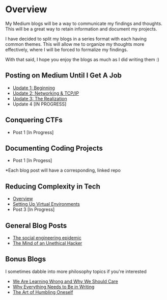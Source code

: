 # Overview

My Medium blogs will be a way to communicate my findings and thoughts. This will be a great way to retain information and document my projects. 

I have decided to split my blogs in a series format with each having common themes. This will allow me to organize my thoughts more effectively, where I will be forced to formalize my findings.

With that said, I hope you enjoy the blogs as much as I did writing them :)
  
## Posting on Medium Until I Get A Job

- [Update 1: Beginning](https://medium.com/@dyang./posting-on-medium-until-i-get-a-security-job-update-1-beginning-294ba5411370)
- [Update 2: Networking & TCP/IP](https://medium.com/@dyang./posting-on-medium-until-i-get-a-job-update-2-networking-tcp-ip-63aed0aef48b)
- [Update 3: The Realization](https://medium.com/@dyang./posting-on-medium-until-i-get-a-job-update-3-the-realization-b1e3884a8821)
- Update 4 [IN PROGRESS]

## Conquering CTFs
- Post 1 [In Progress]

## Documenting Coding Projects
- Post 1 [In Progess]

*Each blog post will have a corresponding, linked repo

## Reducing Complexity in Tech
- [Overview](https://medium.com/@dyang./reducing-complexity-in-tech-overcoming-bad-habits-1960f1802062)
- [Setting Up Virtual Environments](https://medium.com/@dyang./reducing-complexity-in-a-complex-world-virtual-environments-bc51d08f5e80)
- Post 3 [In Progress]

## General Blog Posts
- [The social engineering epidemic](https://short.sweet.pub/the-social-engineering-epidemic-babf5b127cb9)
- [The Mind of an Unethical Hacker](https://short.sweet.pub/the-mind-of-an-unethical-hacker-1b0d489ee717)

## Bonus Blogs

I sometimes dabble into more philosophy topics if you're interested

- [We Are Learning Wrong and Why We Should Care](https://medium.com/@dyang./we-are-learning-wrong-and-why-we-should-care-cc3aaba351c5)
- [Why Everything Needs to Be in Writing](https://medium.com/@dyang./why-everything-needs-to-be-in-writing-ad2b1ff3e4f4)
- [The Art of Humbling Oneself](https://long.sweet.pub/the-art-of-humbling-oneself-b395fcd2a035)
